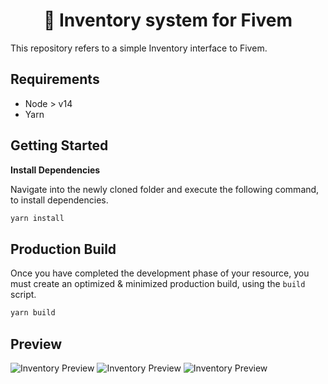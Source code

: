 <h1 align="center">🎒 Inventory system for Fivem</h1>

This repository refers to a simple Inventory interface to Fivem. 

## Requirements
* Node > v14
* Yarn

## Getting Started
**Install Dependencies**

Navigate into the newly cloned folder and execute
the following command, to install dependencies.

```sh
yarn install
```

## Production Build
Once you have completed the development phase of your resource,
you must create an optimized & minimized production build, using
the `build` script.

```sh
yarn build
```

## Preview
![Inventory Preview](https://media.discordapp.net/attachments/894609191870812262/1062764400047562762/image.png?width=1256&height=655 "Inventory Preview")
![Inventory Preview](https://media.discordapp.net/attachments/894609191870812262/1062764410919207103/image.png?width=1249&height=655 "Inventory Preview")
![Inventory Preview](https://media.discordapp.net/attachments/894609191870812262/1062764417885945938/image.png?width=1251&height=655 "Inventory Preview")